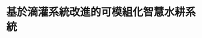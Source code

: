 <!--
 * @Author: hibana2077 hibana2077@gmaill.com
 * @Date: 2023-03-20 17:39:11
 * @LastEditors: hibana2077 hibana2077@gmaill.com
 * @LastEditTime: 2023-03-21 14:39:26
 * @FilePath: /smart_hydroponic_farm/doc/plan_book.md
 * @Description: 这是默认设置,请设置`customMade`, 打开koroFileHeader查看配置 进行设置: https://github.com/OBKoro1/koro1FileHeader/wiki/%E9%85%8D%E7%BD%AE
-->
# 基於滴灌系統改進的可模組化智慧水耕系統

